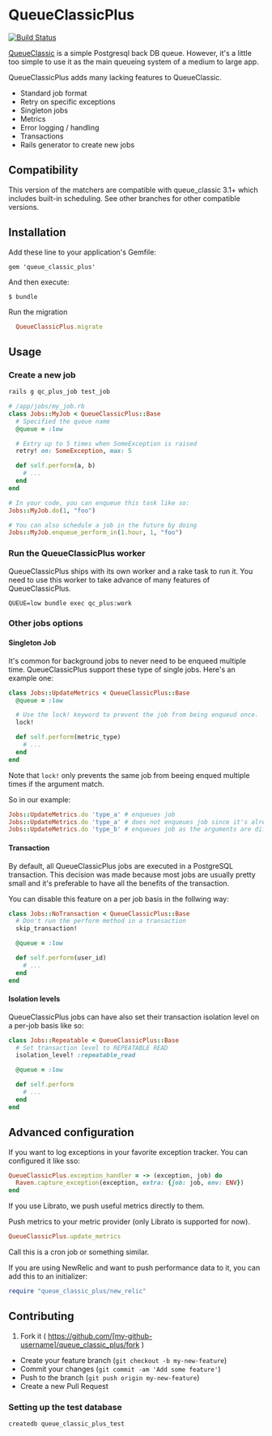 # QueueClassicPlus

[![Build Status](https://travis-ci.org/rainforestapp/queue_classic_plus.svg?branch=master)](https://travis-ci.org/rainforestapp/queue_classic_plus)

[QueueClassic](https://github.com/QueueClassic/queue_classic) is a simple Postgresql back DB queue. However, it's a little too simple to use it as the main queueing system of a medium to large app.

QueueClassicPlus adds many lacking features to QueueClassic.

- Standard job format
- Retry on specific exceptions
- Singleton jobs
- Metrics
- Error logging / handling
- Transactions
- Rails generator to create new jobs

## Compatibility

This version of the matchers are compatible with queue_classic 3.1+ which includes built-in scheduling. See other branches for other compatible versions.

## Installation

Add these line to your application's Gemfile:

    gem 'queue_classic_plus'

And then execute:

    $ bundle

Run the migration

```ruby
  QueueClassicPlus.migrate
```

## Usage

### Create a new job

```bash
rails g qc_plus_job test_job
```

```ruby
# /app/jobs/my_job.rb
class Jobs::MyJob < QueueClassicPlus::Base
  # Specified the queue name
  @queue = :low

  # Extry up to 5 times when SomeException is raised
  retry! on: SomeException, max: 5

  def self.perform(a, b)
    # ...
  end
end

# In your code, you can enqueue this task like so:
Jobs::MyJob.do(1, "foo")

# You can also schedule a job in the future by doing
Jobs::MyJob.enqueue_perform_in(1.hour, 1, "foo")
```

### Run the QueueClassicPlus worker

QueueClassicPlus ships with its own worker and a rake task to run it. You need to use this worker to take advance of many features of QueueClassicPlus.

```
QUEUE=low bundle exec qc_plus:work
```

### Other jobs options

#### Singleton Job

It's common for background jobs to never need to be enqueed multiple time. QueueClassicPlus support these type of single jobs. Here's an example one:

```ruby
class Jobs::UpdateMetrics < QueueClassicPlus::Base
  @queue = :low

  # Use the lock! keyword to prevent the job from being enqueud once.
  lock!

  def self.perform(metric_type)
    # ...
  end
end

```

Note that `lock!` only prevents the same job from beeing enqued multiple times if the argument match.

So in our example:

```ruby
Jobs::UpdateMetrics.do 'type_a' # enqueues job
Jobs::UpdateMetrics.do 'type_a' # does not enqueues job since it's already queued
Jobs::UpdateMetrics.do 'type_b' # enqueues job as the arguments are different.
```
#### Transaction

By default, all QueueClassicPlus jobs are executed in a PostgreSQL transaction. This decision was made because most jobs are usually pretty small and it's preferable to have all the benefits of the transaction.

You can disable this feature on a per job basis in the follwing way:

```ruby
class Jobs::NoTransaction < QueueClassicPlus::Base
  # Don't run the perform method in a transaction
  skip_transaction!

  @queue = :low

  def self.perform(user_id)
    # ...
  end
end
```

#### Isolation levels

QueueClassicPlus jobs can have also set their transaction isolation
level on a per-job basis like so:

```ruby
class Jobs::Repeatable < QueueClassicPlus::Base
  # Set transaction level to REPEATABLE READ
  isolation_level! :repeatable_read

  @queue = :low

  def self.perform
    # ...
  end
end
```

## Advanced configuration

If you want to log exceptions in your favorite exception tracker. You can configured it like sso:

```ruby
QueueClassicPlus.exception_handler = -> (exception, job) do
  Raven.capture_exception(exception, extra: {job: job, env: ENV})
end
```

If you use Librato, we push useful metrics directly to them.

Push metrics to your metric provider (only Librato is supported for now).

```ruby
QueueClassicPlus.update_metrics
```

Call this is a cron job or something similar.

If you are using NewRelic and want to push performance data to it, you can add this to an initializer:

```ruby
require "queue_classic_plus/new_relic"
```

## Contributing

1. Fork it ( https://github.com/[my-github-username]/queue_classic_plus/fork )
- Create your feature branch (`git checkout -b my-new-feature`)
- Commit your changes (`git commit -am 'Add some feature'`)
- Push to the branch (`git push origin my-new-feature`)
- Create a new Pull Request

### Setting up the test database

```
createdb queue_classic_plus_test
```
